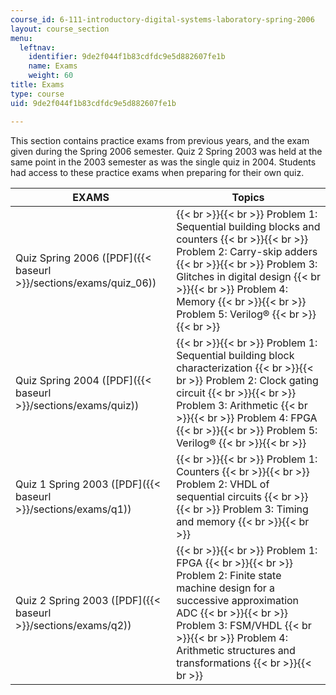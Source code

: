 ```yaml
---
course_id: 6-111-introductory-digital-systems-laboratory-spring-2006
layout: course_section
menu:
  leftnav:
    identifier: 9de2f044f1b83cdfdc9e5d882607fe1b
    name: Exams
    weight: 60
title: Exams
type: course
uid: 9de2f044f1b83cdfdc9e5d882607fe1b

---
```


This section contains practice exams from previous years, and the exam given during the Spring 2006 semester. Quiz 2 Spring 2003 was held at the same point in the 2003 semester as was the single quiz in 2004. Students had access to these practice exams when preparing for their own quiz.

| EXAMS | Topics |
| --- | --- |
| Quiz Spring 2006 ([PDF]({{< baseurl >}}/sections/exams/quiz_06)) |  {{< br >}}{{< br >}} Problem 1: Sequential building blocks and counters {{< br >}}{{< br >}} Problem 2: Carry-skip adders {{< br >}}{{< br >}} Problem 3: Glitches in digital design {{< br >}}{{< br >}} Problem 4: Memory {{< br >}}{{< br >}} Problem 5: Verilog® {{< br >}}{{< br >}}  |
| Quiz Spring 2004 ([PDF]({{< baseurl >}}/sections/exams/quiz)) |  {{< br >}}{{< br >}} Problem 1: Sequential building block characterization {{< br >}}{{< br >}} Problem 2: Clock gating circuit {{< br >}}{{< br >}} Problem 3: Arithmetic {{< br >}}{{< br >}} Problem 4: FPGA {{< br >}}{{< br >}} Problem 5: Verilog® {{< br >}}{{< br >}}  |
| Quiz 1 Spring 2003 ([PDF]({{< baseurl >}}/sections/exams/q1)) |  {{< br >}}{{< br >}} Problem 1: Counters {{< br >}}{{< br >}} Problem 2: VHDL of sequential circuits {{< br >}}{{< br >}} Problem 3: Timing and memory {{< br >}}{{< br >}}  |
| Quiz 2 Spring 2003 ([PDF]({{< baseurl >}}/sections/exams/q2)) |  {{< br >}}{{< br >}} Problem 1: FPGA {{< br >}}{{< br >}} Problem 2: Finite state machine design for a successive approximation ADC {{< br >}}{{< br >}} Problem 3: FSM/VHDL {{< br >}}{{< br >}} Problem 4: Arithmetic structures and transformations {{< br >}}{{< br >}}
